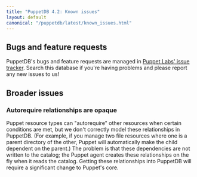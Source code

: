 ```yaml
---
title: "PuppetDB 4.2: Known issues"
layout: default
canonical: "/puppetdb/latest/known_issues.html"
---
```



Bugs and feature requests
-----

[tracker]: https://tickets.puppetlabs.com/browse/PDB

PuppetDB's bugs and feature requests are managed in [Puppet Labs' issue tracker][tracker]. Search this database if you're having problems and please report any new issues to us!

Broader issues
-----

### Autorequire relationships are opaque

Puppet resource types can "autorequire" other resources when certain conditions are met, but we don't correctly model these relationships in PuppetDB. (For example, if you manage two file resources where one is a parent directory of the other, Puppet will automatically make the child dependent on the parent.) The problem is that these dependencies are not written to the catalog; the Puppet agent creates these relationships on the fly when it reads the catalog. Getting these relationships into PuppetDB will require a significant change to Puppet's core.
